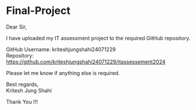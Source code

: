 # Final-Project

Dear Sir,

I have uploaded my IT assessment project to the required GitHub repository.

GitHub Username: kriteshjungshahi24071229  
Repository: https://github.com/kriteshjungshahi24071229/itassessement2024

Please let me know if anything else is required.

Best regards,  
Kritesh Jung Shahi

Thank You !!!